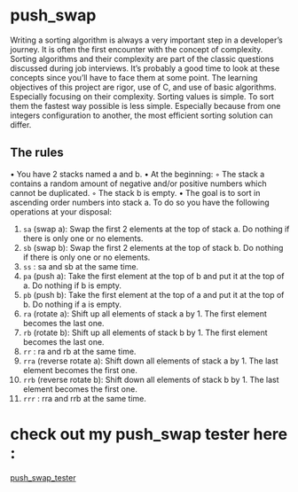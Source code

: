 # push_swap
Writing a sorting algorithm is always a very important step in a developer’s journey. It
is often the first encounter with the concept of complexity.
Sorting algorithms and their complexity are part of the classic questions discussed
during job interviews. It’s probably a good time to look at these concepts since you’ll
have to face them at some point.
The learning objectives of this project are rigor, use of C, and use of basic algorithms.
Especially focusing on their complexity.
Sorting values is simple. To sort them the fastest way possible is less simple. Especially
because from one integers configuration to another, the most efficient sorting solution can
differ.

## The rules
• You have 2 stacks named a and b.
• At the beginning:
◦ The stack a contains a random amount of negative and/or positive numbers
which cannot be duplicated.
◦ The stack b is empty.
• The goal is to sort in ascending order numbers into stack a. To do so you have the
following operations at your disposal:
1. ```sa``` (swap a): Swap the first 2 elements at the top of stack a.
Do nothing if there is only one or no elements.
2. ```sb``` (swap b): Swap the first 2 elements at the top of stack b.
Do nothing if there is only one or no elements.
3. ```ss``` : sa and sb at the same time.
4. ```pa``` (push a): Take the first element at the top of b and put it at the top of a.
Do nothing if b is empty.
5. ```pb``` (push b): Take the first element at the top of a and put it at the top of b.
Do nothing if a is empty.
6. ```ra``` (rotate a): Shift up all elements of stack a by 1.
The first element becomes the last one.
6. ```rb``` (rotate b): Shift up all elements of stack b by 1.
The first element becomes the last one.
7. ```rr``` : ra and rb at the same time.
8. ```rra``` (reverse rotate a): Shift down all elements of stack a by 1.
The last element becomes the first one.
9. ```rrb``` (reverse rotate b): Shift down all elements of stack b by 1.
The last element becomes the first one.
10. ```rrr``` : rra and rrb at the same time.

# check out my push_swap tester here :
[push_swap_tester](https://github.com/Black-Hole1004/push_swap_tester)
